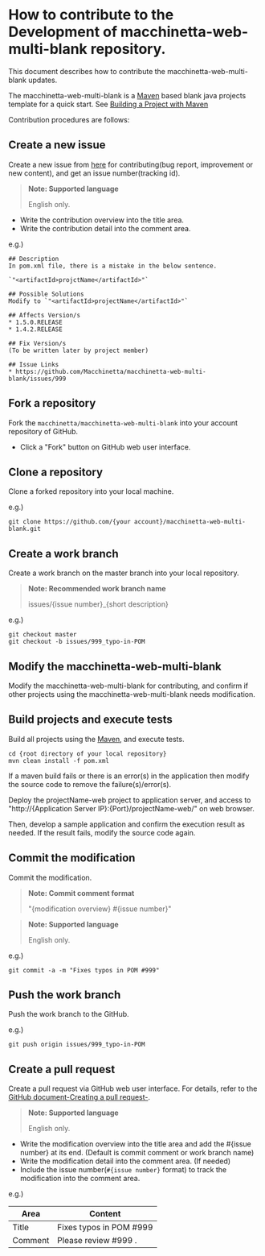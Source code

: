 # How to contribute to the Development of macchinetta-web-multi-blank repository.

This document describes how to contribute the macchinetta-web-multi-blank updates.

The macchinetta-web-multi-blank is a [Maven](https://maven.apache.org/) based blank java projects template for a quick start.
See [Building a Project with Maven](https://maven.apache.org/run-maven/index.html)

Contribution procedures are follows:


## Create a new issue

Create a new issue from [here](https://github.com/Macchinetta/macchinetta-web-multi-blank/issues/new) for contributing(bug report, improvement or new content), and get an issue number(tracking id).

> **Note: Supported language**
>
> English only.

* Write the contribution overview into the title area.
* Write the contribution detail into the comment area.

 e.g.)
 ```
 ## Description
 In pom.xml file, there is a mistake in the below sentence.

 `"<artifactId>projctName</artifactId>"`

 ## Possible Solutions
 Modify to `"<artifactId>projectName</artifactId>"`

 ## Affects Version/s
 * 1.5.0.RELEASE
 * 1.4.2.RELEASE

 ## Fix Version/s
 (To be written later by project member)

 ## Issue Links
 * https://github.com/Macchinetta/macchinetta-web-multi-blank/issues/999
 ```

## Fork a repository

Fork the `macchinetta/macchinetta-web-multi-blank` into your account repository of GitHub.

* Click a "Fork" button on GitHub web user interface.


## Clone a repository

Clone a forked repository into your local machine.


e.g.)

```
git clone https://github.com/{your account}/macchinetta-web-multi-blank.git
```


## Create a work branch

Create a work branch on the master branch into your local repository.

> **Note: Recommended work branch name**
>
> issues/{issue number}_{short description}

e.g.)

```
git checkout master
git checkout -b issues/999_typo-in-POM
```


## Modify the macchinetta-web-multi-blank

Modify the macchinetta-web-multi-blank for contributing, and confirm if other projects using the macchinetta-web-multi-blank needs modification.


## Build projects and execute tests

Build all projects using the [Maven](https://maven.apache.org/), and execute tests.

```
cd {root directory of your local repository}
mvn clean install -f pom.xml
```
If a maven build fails or there is an error(s) in the application then modify the source code to remove the failure(s)/error(s).

Deploy the projectName-web project to application server, and access to "http://{Application Server IP}:{Port}/projectName-web/" on web browser.

Then, develop a sample application and confirm the execution result as needed.
If the result fails, modify the source code again.


## Commit the modification

Commit the modification.

> **Note: Commit comment format**
>
> "{modification overview} #{issue number}"

> **Note: Supported language**
>
> English only.

e.g.)

```
git commit -a -m "Fixes typos in POM #999"
```


## Push the work branch

Push the work branch to the GitHub.

e.g.)

```
git push origin issues/999_typo-in-POM
```


## Create a pull request

Create a pull request via GitHub web user interface.
For details, refer to the [GitHub document-Creating a pull request-](https://help.github.com/articles/creating-a-pull-request/).

> **Note: Supported language**
>
> English only.

* Write the modification overview into the title area and add the #{issue number} at its end. (Default is commit comment or work branch name)
* Write the modification detail into the comment area. (If needed)
* Include the issue number(`#{issue number}` format) to track the modification into the comment area.

e.g.)

| Area | Content |
| ----- | --------- |
| Title | Fixes typos in POM #999 |
| Comment | Please review #999 . |
